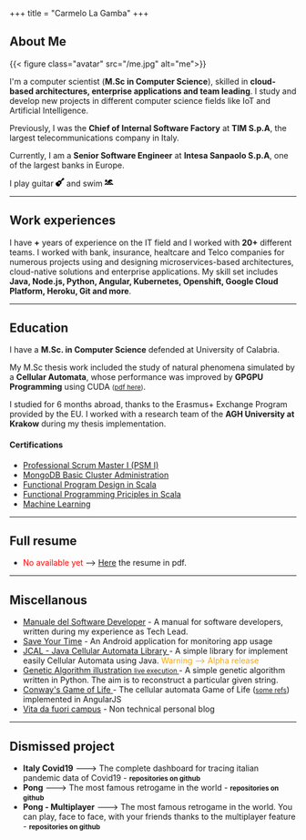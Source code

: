 +++
title = "Carmelo La Gamba"
+++

<!-- > Computer Scientist, mainly dreamer. -->

## About Me
{{< figure class="avatar" src="/me.jpg" alt="me">}}

I'm a computer scientist (**M.Sc in Computer Science**), skilled in **cloud-based architectures, enterprise applications and team leading**.
I study and develop new projects in different computer science fields like IoT and Artificial Intelligence.

Previously, I was the **Chief of Internal Software Factory** at **TIM S.p.A**, the largest telecommunications company in Italy. 

Currently, I am a **Senior Software Engineer** at **Intesa Sanpaolo S.p.A**, one of the largest banks in Europe.


I play guitar <img style="display:inline;" src="../guitar.svg" width="15" height="15" /> and swim <img style="display:inline" src="../swimmer-solid.svg" width="15" height="15" />

---
<script>

    var today = new Date();
    var since = 2015;
    var expired = today.getFullYear() - since;

    /*document.write(expired);*/

</script>

## Work experiences

I have **<script>document.write(expired);</script>+** years of experience on the IT field and I worked with **20+** different teams. I worked with bank, insurance, healtcare and Telco companies for numerous projects using and designing microservices-based architectures, cloud-native solutions and enterprise applications.
My skill set includes **Java, Node.js, Python, Angular, Kubernetes, Openshift, Google Cloud Platform, Heroku, Git and more**.

---
## Education

I have a **M.Sc. in Computer Science** defended at University of Calabria.

My M.Sc thesis work included the study of natural phenomena simulated by a **Cellular Automata**, whose performance was improved by **GPGPU Programming** using CUDA <small>(<a href="https://github.com/carmelolg/master-thesis/raw/master/Tesi/pdf/main.pdf" target="_blank">pdf here</a>)</small>. 

I studied for 6 months abroad, thanks to the Erasmus+ Exchange Program provided by the EU. I worked with a research team of the **AGH University at Krakow** during my thesis implementation.

#### Certifications

- [Professional Scrum Master I (PSM I)](https://www.scrum.org/certificates/930320)
- [MongoDB Basic Cluster Administration](https://university.mongodb.com/course_completion/2cab5a12-50d6-440e-ac46-13f566731d32?utm_source=copy&utm_medium=social&utm_campaign=university_social_sharing)
- [Functional Program Design in Scala](https://www.coursera.org/account/accomplishments/verify/GTUWGVELYJPR)
- [Functional Programming Priciples in Scala](https://www.coursera.org/account/accomplishments/verify/LS7WXPYGKSZX)
- [Machine Learning](https://www.coursera.org/account/accomplishments/verify/9PBTUP3QG2AG)

---


## Full resume
- <span style="color: red">No available yet</span> --> [Here](#) the resume in pdf.

---

## Miscellanous

- <a href="https://github.com/carmelolg/it-pragmatic-programmer/raw/master/Manuale%20del%20Software%20Developer%20-%20v1.pdf" target="_blank"> Manuale del Software Developer</a> - A manual for software developers, written during my experience as Tech Lead.
- <a href="https://play.google.com/store/apps/details?id=it.carmelolagamba.saveyourtime&pcampaignid=web_share" target="_blank">Save Your Time</a> - An Android application for monitoring app usage
- <a href="https://github.com/carmelolg/JCAL" target="_blank"> JCAL - Java Cellular Automata Library </a> - A simple library for implement easily Cellular Automata using Java. <span style="color: #f9a603 ">Warning --> Alpha release</span> 
- <a href="https://github.com/carmelolg/genetic-algorithm-learning" target="_blank"> Genetic Algorithm illustration </a> <small><a href="https://www.youtube.com/watch?v=LxNrOD7fif0" target="_blank">live execution </a></small> -  A simple genetic algorithm written in Python. The aim is to reconstruct a particular given string. 
- <a href="https://carmelolg.github.io/angularjs-cellular-automata" target="_blank"> Conway's Game of Life </a> - The cellular automata Game of Life (<small><a href="https://en.wikipedia.org/wiki/Conway%27s_Game_of_Life" target="_blank">some refs</a></small>) implemented in AngularJS
- <a href="https://carmelolg.github.io/blog/" target="_blank">Vita da fuori campus</a> - Non technical personal blog 

---

## Dismissed project

- **Italy Covid19** ---> The complete dashboard for tracing italian pandemic data of Covid19 - <small>**repositories on github**</small>
- **Pong** ---> The most famous retrogame in the world - <small>**repositories on github**</small>
- **Pong - Multiplayer** ---> The most famous retrogame in the world. You can play, face to face, with your friends thanks to the multiplayer feature - <small>**repositories on github**</small>
